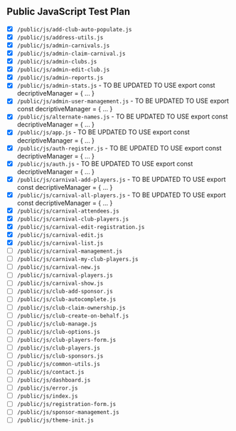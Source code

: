 ## Public JavaScript Test Plan

- [x] `/public/js/add-club-auto-populate.js`
- [x] `/public/js/address-utils.js`
- [x] `/public/js/admin-carnivals.js`
- [x] `/public/js/admin-claim-carnival.js`
- [x] `/public/js/admin-clubs.js`
- [x] `/public/js/admin-edit-club.js`
- [x] `/public/js/admin-reports.js`
- [x] `/public/js/admin-stats.js` - TO BE UPDATED TO USE export const decriptiveManager = { ... }
- [x] `/public/js/admin-user-management.js` - TO BE UPDATED TO USE export const decriptiveManager = { ... }
- [x] `/public/js/alternate-names.js` - TO BE UPDATED TO USE export const decriptiveManager = { ... }
- [x] `/public/js/app.js` - TO BE UPDATED TO USE export const decriptiveManager = { ... }
- [x] `/public/js/auth-register.js` - TO BE UPDATED TO USE export const decriptiveManager = { ... }
- [x] `/public/js/auth.js` - TO BE UPDATED TO USE export const decriptiveManager = { ... }
- [x] `/public/js/carnival-add-players.js` - TO BE UPDATED TO USE export const decriptiveManager = { ... }
- [x] `/public/js/carnival-all-players.js` - TO BE UPDATED TO USE export const decriptiveManager = { ... }
- [x] `/public/js/carnival-attendees.js`
- [x] `/public/js/carnival-club-players.js`
- [x] `/public/js/carnival-edit-registration.js`
- [x] `/public/js/carnival-edit.js`
- [x] `/public/js/carnival-list.js`
- [ ] `/public/js/carnival-management.js`
- [ ] `/public/js/carnival-my-club-players.js`
- [ ] `/public/js/carnival-new.js`
- [ ] `/public/js/carnival-players.js`
- [ ] `/public/js/carnival-show.js`
- [ ] `/public/js/club-add-sponsor.js`
- [ ] `/public/js/club-autocomplete.js`
- [ ] `/public/js/club-claim-ownership.js`
- [ ] `/public/js/club-create-on-behalf.js`
- [ ] `/public/js/club-manage.js`
- [ ] `/public/js/club-options.js`
- [ ] `/public/js/club-players-form.js`
- [ ] `/public/js/club-players.js`
- [ ] `/public/js/club-sponsors.js`
- [ ] `/public/js/common-utils.js`
- [ ] `/public/js/contact.js`
- [ ] `/public/js/dashboard.js`
- [ ] `/public/js/error.js`
- [ ] `/public/js/index.js`
- [ ] `/public/js/registration-form.js`
- [ ] `/public/js/sponsor-management.js`
- [ ] `/public/js/theme-init.js`